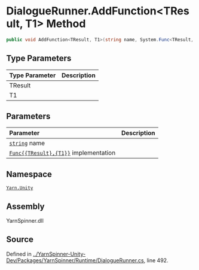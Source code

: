 <!-- This file was generated by a tool. Do not edit this file by hand. -->

# DialogueRunner.AddFunction<TResult, T1> Method


```csharp
public void AddFunction<TResult, T1>(string name, System.Func<TResult, T1> implementation)
```

## Type Parameters
|Type Parameter|Description|
|:---|:---|
|TResult||
|T1||
## Parameters
|Parameter|Description|
|:---|:---|
|[`string`](https://docs.microsoft.com/dotnet/api/System.String) name||
|[`Func{{TResult},{T1}}`](https://docs.microsoft.com/dotnet/api/System.Func{{TResult},{T1}}) implementation||


## Namespace
[`Yarn.Unity`](/api/csharp/yarn.unity/README.md)

## Assembly
YarnSpinner.dll

## Source
Defined in [../YarnSpinner-Unity-Dev/Packages/YarnSpinner/Runtime/DialogueRunner.cs](https://github.com/YarnSpinnerTool/YarnSpinner-Unity//blob/develop/Runtime/DialogueRunner.cs#L492), line 492.
